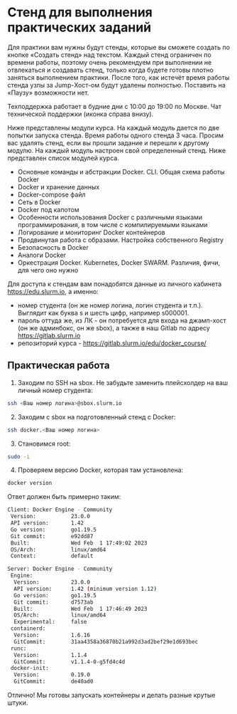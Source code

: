 # Стенд для выполнения практических заданий

Для практики вам нужны будут стенды, которые вы сможете создать по кнопке «Создать стенд» над текстом. Каждый стенд ограничен по времени работы, поэтому очень рекомендуем при выполнении не отвлекаться и создавать стенд, только когда будете готовы плотно заняться выполнением практики. После того, как истечёт время работы стенда узлы за Jump-Хост-ом будут удалены полностью. Поставить на «Паузу» возможности нет.

Техподдержка работает в будние дни с 10:00 до 19:00 по Москве. Чат технической поддержки (иконка справа внизу).

Ниже представлены модули курса. На каждый модуль дается по две попытки запуска стенда. Время работы одного стенда 3 часа. Просим вас удалять стенд, если вы прошли задание и перешли к другому модулю. На каждый модуль настроен свой определенный стенд. Ниже представлен список модулей курса.

- Основные команды и абстракции Docker. CLI. Общая схема работы Docker
- Docker и хранение данных
- Docker-compose файл
- Сеть в Docker
- Docker под капотом
- Особенности использования Docker с различными языками программирования, в том числе с компилируемыми языками
- Логирование и мониторинг Docker контейнеров
- Продвинутая работа с образами. Настройка собственного Registry
- Безопасность в Docker
- Аналоги Docker
- Оркестрация Docker. Kubernetes, Docker SWARM. Различия, фичи, для чего оно нужно

Для доступа к стендам вам понадобятся данные из личного кабинета https://edu.slurm.io, а именно:

- номер студента (он же номер логина, логин студента и т.п.). Выглядит как буква s и шесть цифр, например s000001.
- пароль оттуда же, из ЛК - он потребуется для входа на джамп-хост (он же админбокс, он же sbox), а также в наш Gitlab по адресу https://gitlab.slurm.io
- репозиторий курса - https://gitlab.slurm.io/edu/docker_course/

## Практическая работа

1. Заходим по SSH на sbox. Не забудьте заменить плейсхолдер на ваш личный номер студента:

```bash
ssh <Ваш номер логина>@sbox.slurm.io
```

2. Заходим с sbox на подготовленный стенд с Docker:

```bash
ssh docker.<Ваш номер логина>
```

3. Становимся root:

```bash
sudo -i
```

4. Проверяем версию Docker, которая там установлена:

```bash
docker version
```

Ответ должен быть примерно таким:

```bash
Client: Docker Engine - Community
 Version:           23.0.0
 API version:       1.42
 Go version:        go1.19.5
 Git commit:        e92dd87
 Built:             Wed Feb  1 17:49:02 2023
 OS/Arch:           linux/amd64
 Context:           default

Server: Docker Engine - Community
 Engine:
  Version:          23.0.0
  API version:      1.42 (minimum version 1.12)
  Go version:       go1.19.5
  Git commit:       d7573ab
  Built:            Wed Feb  1 17:46:49 2023
  OS/Arch:          linux/amd64
  Experimental:     false
 containerd:
  Version:          1.6.16
  GitCommit:        31aa4358a36870b21a992d3ad2bef29e1d693bec
 runc:
  Version:          1.1.4
  GitCommit:        v1.1.4-0-g5fd4c4d
 docker-init:
  Version:          0.19.0
  GitCommit:        de40ad0
```

Отлично! Мы готовы запускать контейнеры и делать разные крутые штуки.

